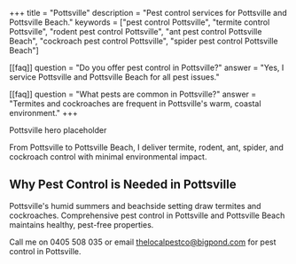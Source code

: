 +++
title = "Pottsville"
description = "Pest control services for Pottsville and Pottsville Beach."
keywords = ["pest control Pottsville", "termite control Pottsville", "rodent pest control Pottsville", "ant pest control Pottsville Beach", "cockroach pest control Pottsville", "spider pest control Pottsville Beach"]

[[faq]]
question = "Do you offer pest control in Pottsville?"
answer = "Yes, I service Pottsville and Pottsville Beach for all pest issues."

[[faq]]
question = "What pests are common in Pottsville?"
answer = "Termites and cockroaches are frequent in Pottsville's warm, coastal environment."
+++

<div class="hero">Pottsville hero placeholder</div>

From Pottsville to Pottsville Beach, I deliver termite, rodent, ant, spider, and cockroach control with minimal environmental impact.

<div class="placeholder-box"></div>

## Why Pest Control is Needed in Pottsville

Pottsville's humid summers and beachside setting draw termites and cockroaches. Comprehensive pest control in Pottsville and Pottsville Beach maintains healthy, pest-free properties.

Call me on 0405 508 035 or email thelocalpestco@bigpond.com for pest control in Pottsville.
